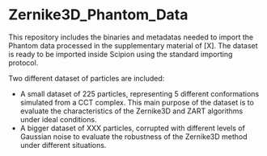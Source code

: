 # Zernike3D_Phantom_Data

This repository includes the binaries and metadatas needed to import the Phantom data processed in the supplementary material of [X]. The dataset is ready to be imported inside Scipion using the standard importing protocol.

Two different dataset of particles are included:
* A small dataset of 225 particles, representing 5 different conformations simulated from a CCT complex. This main purpose of the dataset is to evaluate the characteristics of the Zernike3D and ZART algorithms under ideal conditions.
* A bigger dataset of XXX particles, corrupted with different levels of Gaussian noise to evaluate the robustness of the Zernike3D method under different situations.
